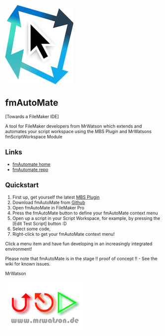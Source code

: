 [![fmAutoMate logo][fmAutoMate logo]][fmAutomate home]

# fmAutoMate
[Towards a FileMaker IDE]

A tool for FileMaker developers from MrWatson which extends and automates your script workspace using the MBS Plugin and MrWatsons fmScriptWorkspace Module


## Links

- [fmAutomate home][fmAutomate home]
- [fmAutomate repo][fmAutomate repo]


## Quickstart

1. First up, get yourself the latest [MBS Plugin][MBS Plugin]
2. Download fmAutoMate from [Github][fmAutomate repo]
3. Open fmAutoMate in FileMaker Pro
4. Press the fmAutoMate button to define your fmAutoMate context menu
5. Open up a script in your Script Workspace, for example, by pressing the [Edit Test Script] button :D
6. Select some code,
7. Right-click to get your fmAutoMate context menu!

Click a menu item and have fun developing in an increasingly integrated environment!

Please note that fmAutoMate is in the stage !! proof of concept !! - See the wiki for known issues.

MrWatson

[![mrwatson.de][mrwatson.de logo]][mrwatson.de]

[fmAutomate home]:https://www.fmworkmate.com/fmautomate
[fmAutomate repo]:https://github.com/mrwatson-de/fmAutoMate
[fmAutoMate logo]:fmAutoMate_Logo_256_sm.png
[MBS Plugin]:https://www.monkeybreadsoftware.com/filemaker/
[mrwatson.de logo]:www.mrwatson.de_neon_256.png
[mrwatson.de]:http://www.mrwatson.de
